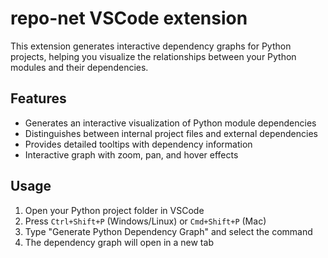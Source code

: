 # repo-net VSCode extension

This extension generates interactive dependency graphs for Python projects, helping you visualize the relationships between your Python modules and their dependencies.

## Features

- Generates an interactive visualization of Python module dependencies
- Distinguishes between internal project files and external dependencies
- Provides detailed tooltips with dependency information
- Interactive graph with zoom, pan, and hover effects

## Usage

1. Open your Python project folder in VSCode
2. Press `Ctrl+Shift+P` (Windows/Linux) or `Cmd+Shift+P` (Mac)
3. Type "Generate Python Dependency Graph" and select the command
4. The dependency graph will open in a new tab
